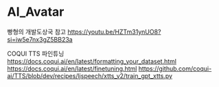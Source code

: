 # AI_Avatar
빵형의 개발도상국 참고
https://youtu.be/HZTm31ynUO8?si=iw5e7nx3gZ5BB23a

COQUI TTS 파인튜닝
https://docs.coqui.ai/en/latest/formatting_your_dataset.html
https://docs.coqui.ai/en/latest/finetuning.html
https://github.com/coqui-ai/TTS/blob/dev/recipes/ljspeech/xtts_v2/train_gpt_xtts.py
